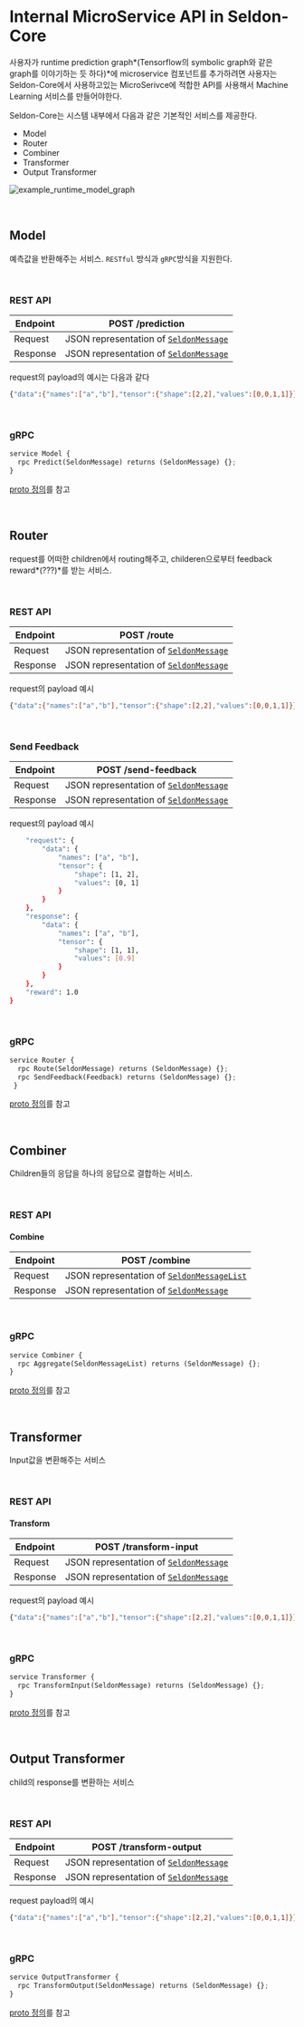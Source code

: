 # Internal MicroService API in Seldon-Core

사용자가 runtime prediction graph*(Tensorflow의 symbolic graph와 같은 graph를 이야기하는 듯 하다)*에 microservice 컴포넌트를 추가하려면 사용자는 Seldon-Core에서 사용하고있는 MicroSerivce에 적합한 API를 사용해서 Machine Learning 서비스를 만들어야한다.

Seldon-Core는 시스템 내부에서 다음과 같은 기본적인 서비스를 제공한다.

- Model
- Router
- Combiner
- Transformer
- Output Transformer



![example_runtime_model_graph](https://user-images.githubusercontent.com/13328380/51100848-44dc9080-181b-11e9-8c36-b2328fa4db57.png)

​    

## Model

예측값을 반환해주는 서비스. `RESTful` 방식과 `gRPC`방식을 지원한다.

​    

### REST API

| Endpoint | POST /prediction                                             |
| -------- | ------------------------------------------------------------ |
| Request  | JSON representation of [`SeldonMessage`](https://github.com/SeldonIO/seldon-core/blob/master/docs/reference/prediction.md/#proto-buffer-and-grpc-definition) |
| Response | JSON representation of [`SeldonMessage`](https://github.com/SeldonIO/seldon-core/blob/master/docs/reference/prediction.md/#proto-buffer-and-grpc-definition) |



request의 payload의 예시는 다음과 같다

```bash
{"data":{"names":["a","b"],"tensor":{"shape":[2,2],"values":[0,0,1,1]}}}
```

​    

### gRPC

```python
service Model {
  rpc Predict(SeldonMessage) returns (SeldonMessage) {};
}
```

[proto 정의](https://github.com/SeldonIO/seldon-core/blob/master/docs/reference/prediction.md/#proto-buffer-and-grpc-definition)를 참고

​    

## Router

request를 어떠한 children에서 routing해주고, childeren으로부터 feedback reward*(???)*를 받는 서비스.

​    

### REST API

| Endpoint | POST /route                                                  |
| -------- | ------------------------------------------------------------ |
| Request  | JSON representation of [`SeldonMessage`](https://github.com/SeldonIO/seldon-core/blob/master/docs/reference/prediction.md/#proto-buffer-and-grpc-definition) |
| Response | JSON representation of [`SeldonMessage`](https://github.com/SeldonIO/seldon-core/blob/master/docs/reference/prediction.md/#proto-buffer-and-grpc-definition) |



request의 payload 예시

```bash
{"data":{"names":["a","b"],"tensor":{"shape":[2,2],"values":[0,0,1,1]}}}
```

​    

### Send Feedback

| Endpoint | POST /send-feedback                                          |
| -------- | ------------------------------------------------------------ |
| Request  | JSON representation of [`SeldonMessage`](https://github.com/SeldonIO/seldon-core/blob/master/docs/reference/prediction.md/#proto-buffer-and-grpc-definition) |
| Response | JSON representation of [`SeldonMessage`](https://github.com/SeldonIO/seldon-core/blob/master/docs/reference/prediction.md/#proto-buffer-and-grpc-definition) |



request의 payload 예시

```bash
    "request": {
        "data": {
            "names": ["a", "b"],
            "tensor": {
                "shape": [1, 2],
                "values": [0, 1]
            }
        }
    },
    "response": {
        "data": {
            "names": ["a", "b"],
            "tensor": {
                "shape": [1, 1],
                "values": [0.9]
            }
        }
    },
    "reward": 1.0
}
```

​    

### gRPC

```python
service Router {
  rpc Route(SeldonMessage) returns (SeldonMessage) {};
  rpc SendFeedback(Feedback) returns (SeldonMessage) {};
 }
```

[proto 정의](https://github.com/SeldonIO/seldon-core/blob/master/docs/reference/prediction.md/#proto-buffer-and-grpc-definition)를 참고

​    

## Combiner

Children들의 응답을 하나의 응답으로 결합하는 서비스.

​    

### REST API

#### Combine

| Endpoint | POST /combine                                                |
| -------- | ------------------------------------------------------------ |
| Request  | JSON representation of [`SeldonMessageList`](https://github.com/SeldonIO/seldon-core/blob/master/docs/reference/prediction.md/#proto-buffer-and-grpc-definition) |
| Response | JSON representation of [`SeldonMessage`](https://github.com/SeldonIO/seldon-core/blob/master/docs/reference/prediction.md/#proto-buffer-and-grpc-definition) |

​    

### gRPC

```python
service Combiner {
  rpc Aggregate(SeldonMessageList) returns (SeldonMessage) {};
}
```

[proto 정의](https://github.com/SeldonIO/seldon-core/blob/master/docs/reference/prediction.md/#proto-buffer-and-grpc-definition)를 참고

​    

## Transformer

Input값을 변환해주는 서비스

​    

### REST API

#### Transform

| Endpoint | POST /transform-input                                        |
| -------- | ------------------------------------------------------------ |
| Request  | JSON representation of [`SeldonMessage`](https://github.com/SeldonIO/seldon-core/blob/master/docs/reference/prediction.md/#proto-buffer-and-grpc-definition) |
| Response | JSON representation of [`SeldonMessage`](https://github.com/SeldonIO/seldon-core/blob/master/docs/reference/prediction.md/#proto-buffer-and-grpc-definition) |



request의 payload 예시

```bash
{"data":{"names":["a","b"],"tensor":{"shape":[2,2],"values":[0,0,1,1]}}}
```

​    

### gRPC

```python
service Transformer {
  rpc TransformInput(SeldonMessage) returns (SeldonMessage) {};
}
```

[proto 정의](https://github.com/SeldonIO/seldon-core/blob/master/docs/reference/prediction.md/#proto-buffer-and-grpc-definition)를 참고

​    

## Output Transformer

child의 response를 변환하는 서비스 

​    

### REST API

| Endpoint | POST /transform-output                                       |
| -------- | ------------------------------------------------------------ |
| Request  | JSON representation of [`SeldonMessage`](https://github.com/SeldonIO/seldon-core/blob/master/docs/reference/prediction.md/#proto-buffer-and-grpc-definition) |
| Response | JSON representation of [`SeldonMessage`](https://github.com/SeldonIO/seldon-core/blob/master/docs/reference/prediction.md/#proto-buffer-and-grpc-definition) |



request payload의 예시

```bash
{"data":{"names":["a","b"],"tensor":{"shape":[2,2],"values":[0,0,1,1]}}}
```

​    

### gRPC

```python
service OutputTransformer {
  rpc TransformOutput(SeldonMessage) returns (SeldonMessage) {};
}
```

[proto 정의](https://github.com/SeldonIO/seldon-core/blob/master/docs/reference/prediction.md/#proto-buffer-and-grpc-definition)를 참고

